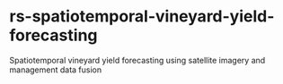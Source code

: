 # rs-spatiotemporal-vineyard-yield-forecasting
Spatiotemporal vineyard yield forecasting using satellite imagery and management data fusion
